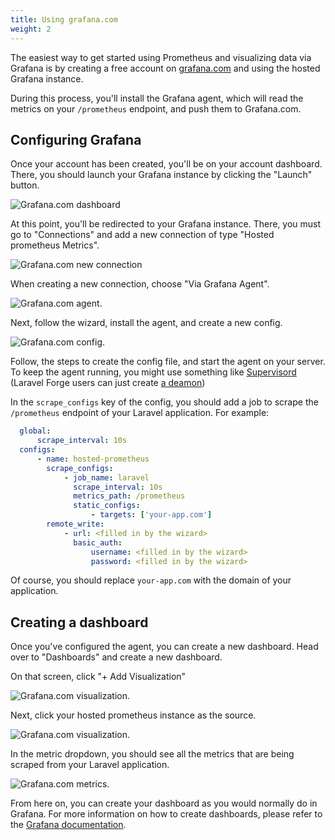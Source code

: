 ```yaml
---
title: Using grafana.com
weight: 2
---
```


The easiest way to get started using Prometheus and visualizing data via Grafana is by creating a free account on [grafana.com](https://grafana.com) and using the hosted Grafana instance.

During this process, you'll install the Grafana agent, which will read the metrics on your `/prometheus` endpoint, and push them to Grafana.com.

## Configuring Grafana

Once your account has been created, you'll be on your account dashboard. There, you should launch your Grafana instance by clicking the "Launch" button.

![Grafana.com dashboard](/docs/laravel-prometheus/v1/images/launch-grafana.jpg)

At this point, you'll be redirected to your Grafana instance. There, you must go to "Connections" and add a new connection of type "Hosted prometheus Metrics".

![Grafana.com new connection](/docs/laravel-prometheus/v1/images/new-connection.jpg)

When creating a new connection, choose "Via Grafana Agent".

![Grafana.com agent](/docs/laravel-prometheus/v1/images/grafana-agent.jpg).

Next, follow the wizard, install the agent, and create a new config.

![Grafana.com config](/docs/laravel-prometheus/v1/images/new-config.jpg).

Follow, the steps to create the config file, and start the agent on your server. To keep the agent running, you might use something like [Supervisord](http://supervisord.org) (Laravel Forge users can just create [a deamon](https://forge.laravel.com/docs/1.0/resources/daemons.html))

In the `scrape_configs` key of the config, you should add a job to scrape the `/prometheus` endpoint of your Laravel application. For example:

```yaml
  global:
      scrape_interval: 10s
  configs:
      - name: hosted-prometheus
        scrape_configs:
            - job_name: laravel
              scrape_interval: 10s
              metrics_path: /prometheus
              static_configs:
                  - targets: ['your-app.com']
        remote_write:
            - url: <filled in by the wizard>
              basic_auth:
                  username: <filled in by the wizard>
                  password: <filled in by the wizard>
```

Of course, you should replace `your-app.com` with the domain of your application.

## Creating a dashboard

Once you've configured the agent, you can create a new dashboard. Head over to "Dashboards" and create a new dashboard.

On that screen, click "+ Add Visualization"

![Grafana.com visualization](/docs/laravel-prometheus/v1/images/add-dashboard.jpg).

Next, click your hosted prometheus instance as the source.

![Grafana.com visualization](/docs/laravel-prometheus/v1/images/prometheus-source.jpg).

In the metric dropdown, you should see all the metrics that are being scraped from your Laravel application.

![Grafana.com metrics](/docs/laravel-prometheus/v1/images/metrics.jpg).

From here on, you can create your dashboard as you would normally do in Grafana. For more information on how to create dashboards, please refer to the [Grafana documentation](https://grafana.com/docs/grafana/latest/guides/getting_started/).

